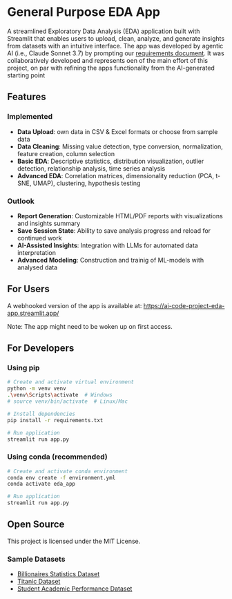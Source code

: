 # General Purpose EDA App

A streamlined Exploratory Data Analysis (EDA) application built with Streamlit that enables users to upload, clean, analyze, and generate insights from datasets with an intuitive interface. The app was developed by agentic AI (i.e., Claude Sonnet 3.7) by prompting our [requirements document](https://docs.google.com/document/d/1maDOPo9EgSe0kNaPlSoFTTMTx5SKCdyMNbW4fnoQ6CY/edit?usp=sharing). It was collaboratively developed and represents oen of the main effort of this project, on par with  refining the apps functionality from the AI-generated starting point

## Features

### Implemented

- **Data Upload**: own data in CSV & Excel formats or choose from sample data
- **Data Cleaning**: Missing value detection, type conversion, normalization, feature creation, column selection
- **Basic EDA**: Descriptive statistics, distribution visualization, outlier detection, relationship analysis, time series analysis
- **Advanced EDA**: Correlation matrices, dimensionality reduction (PCA, t-SNE, UMAP), clustering, hypothesis testing

### Outlook

- **Report Generation**: Customizable HTML/PDF reports with visualizations and insights summary
- **Save Session State**: Ability to save analysis progress and reload for continued work
- **AI-Assisted Insights**: Integration with LLMs for automated data interpretation
- **Advanced Modeling**: Construction and trainig of ML-models with analysed data

## For Users

A webhooked version of the app is available at: https://ai-code-project-eda-app.streamlit.app/

Note: The app might need to be woken up on first access.

## For Developers

### Using pip

```bash
# Create and activate virtual environment
python -m venv venv
.\venv\Scripts\activate  # Windows
# source venv/bin/activate  # Linux/Mac

# Install dependencies
pip install -r requirements.txt

# Run application
streamlit run app.py
```

### Using conda (recommended)

```bash
# Create and activate conda environment
conda env create -f environment.yml
conda activate eda_app

# Run application
streamlit run app.py
```

## Open Source

This project is licensed under the MIT License.

### Sample Datasets

* [Billionaires Statistics Dataset](https://www.kaggle.com/datasets/nelgiriyewithana/billionaires-statistics-dataset)
* [Titanic Dataset](https://www.kaggle.com/c/titanic/)
* [Student Academic Performance Dataset](https://www.kaggle.com/datasets/firedmosquito831/student-academic-performance-simulation-4000)
